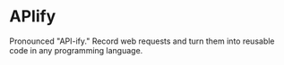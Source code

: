 APIify
======

Pronounced "API-ify." Record web requests and turn them into reusable code in any programming language.
